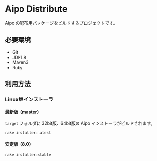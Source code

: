 # Aipo Distribute

Aipo の配布用パッケージをビルドするプロジェクトです。

## 必要環境

* Git
* JDK1.8
* Maven3
* Ruby

## 利用方法

### Linux版インストーラ

#### 最新版（master）

```target``` フォルダに 32bit版、64bit版の Aipo インストーラがビルドされます。

```
rake installer:latest
```

#### 安定版（8.0）

```
rake installer:stable
```


